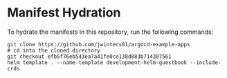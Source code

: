 # Manifest Hydration

To hydrate the manifests in this repository, run the following commands:

```shell
git clone https://github.com/jwinters01/argocd-example-apps
# cd into the cloned directory
git checkout efb5f76eb543ea7a41fe0ce138d883b714307561
helm template . --name-template development-helm-guestbook --include-crds
```
